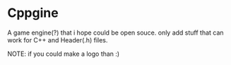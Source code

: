 # Cppgine
A game engine(?) that i hope could be open souce. only add stuff that can work for C++ and Header(.h) files.



NOTE: if you could make a logo than :)
